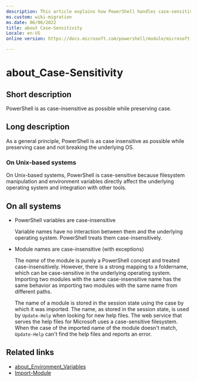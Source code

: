 ```yaml
---
description: This article explains how PowerShell handles case-sensitivity.
ms.custom: wiki-migration
ms.date: 06/06/2022
title: about Case-Sensitivity
Locale: en-US
online version: https://docs.microsoft.com/powershell/module/microsoft.powershell.core/about/about_case-sensitivity?view=powershell-7.0&WT.mc_id=ps-gethelp

---
```

# about_Case-Sensitivity

## Short description
PowerShell is as case-insensitive as possible while preserving case.

## Long description

As a general principle, PowerShell is as case insensitive as possible while preserving case and not
breaking the underlying OS.

### On Unix-based systems

On Unix-based systems, PowerShell is case-sensitive because filesystem manipulation and environment
variables directly affect the underlying operating system and integration with other tools.

## On all systems

- PowerShell variables are case-insensitive

  Variable names have no interaction between them and the underlying operating system. PowerShell
  treats them case-insensitively.

- Module names are case-insensitive (with exceptions)

  The _name_ of the module is purely a PowerShell concept and treated case-insensitively. However, there
  is a strong mapping to a foldername, which can be case-sensitive in the underlying operating
  system. Importing two modules with the same case-insensitive name has the same behavior as
  importing two modules with the same name from different paths.

  The name of a module is stored in the session state using the case by which it was imported. The
  name, as stored in the session state, is used by `Update-Help` when looking for new help files.
  The web service that serves the help files for Microsoft uses a case-sensitive filesystem. When
  the case of the imported name of the module doesn't match, `Update-Help` can't find the help files
  and reports an error.

## Related links

- [about_Environment_Variables](about_environment_variables.md)
- [Import-Module](xref:Microsoft.PowerShell.Core.Import-Module)
